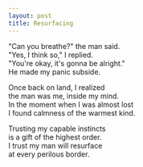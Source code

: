 ```yaml
---
layout: post
title: Resurfacing
---
```


"Can you breathe?" the man said.  
"Yes, I think so," I replied.  
"You're okay, it's gonna be alright."  
He made my panic subside.

Once back on land, I realized  
the man was me, inside my mind.  
In the moment when I was almost lost  
I found calmness of the warmest kind.

Trusting my capable instincts  
is a gift of the highest order.  
I trust my man will resurface  
at every perilous border.
